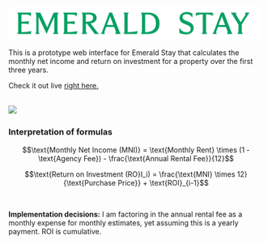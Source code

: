 
<img src="net-return-simulator/public/logo.svg" width="500">

<br />

This is a prototype web interface for Emerald Stay that calculates the monthly net income and return on investment for a property over the first three years.

Check it out live <a href="https://brianko14.github.io/emerald_stay_test/">right here.</a>

<br />

<img src="https://i.imgur.com/C6knt4P.png" href="https://brianko14.github.io/emerald_stay_test/" height="300">

<br />

### Interpretation of formulas

$$\text{Monthly Net Income (MNI)} = \text{Monthly Rent} \times (1 - \text{Agency Fee}) - \frac{\text{Annual Rental Fee}}{12}$$

$$\text{Return on Investment (RO}I_i) = \frac{\text{MNI} \times 12}{\text{Purchase Price}} + \text{ROI}_{i-1}$$

<br />

**Implementation decisions:** I am factoring in the annual rental fee as a monthly expense for monthly estimates, yet assuming this is a yearly payment. ROI is cumulative.
